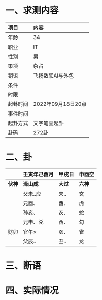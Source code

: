 # 一、求测内容
|项目|内容|
|:-|:-|
|年龄|34|
|职业|IT|
|性别|男|
|策项|杂占|
|钥语|飞扬数联AI与外包|
|条件||
|时限||
|起卦时间|2022年09月18日20点|
|事件时间||
|起卦方式|文字笔画起卦|
|卦码|272卦|

# 二、卦
||壬寅年己酉月|甲戌日|申酉空|
|:-|:-|:-|:-|
|**伏神**|**泽山咸**|**大过**|**六神**|
||父未..应|未..|玄|
||兄酉、|酉、|虎|
||孙亥、|亥、|蛇|
||兄申、兑|酉、|勾|
|财卯|官午×|亥、|雀|
||父辰..|丑..|龙|


# 三、断语

# 四、实际情况